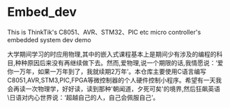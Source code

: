 # Embed_dev
This is ThinkTik's C8051、AVR、STM32、PIC etc micro controller's embedded system dev demo

大学期间学习的时应用物理,其中的嵌入式课程基本上是期间少有涉及的编程的科目,种种原因后来没有再继续做下去。然而,爱物理,说一个期限的话,我情愿说：‘爱你一万年，如果一万年到了，我就续期2万年’。本仓库主要使用C语言编写C8051,AVR,STM3,PIC,FPGA等微控制器的个人硬件控制小程序。希望有一天我会再读一次物理学，好好读，读到那种'朝闻道，夕死可矣'的境界,然后狂飙英语\日语对内心世界说：‘超越自己的人，自己会佩服自己’。
